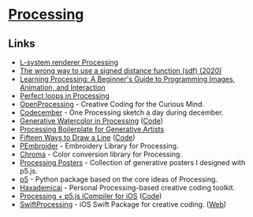 # [Processing](https://processing.org/)

## Links

- [L-system renderer Processing](https://github.com/MaximSchoemaker/l_system_renderer_processing)
- [The wrong way to use a signed distance function (sdf) (2020)](https://wblut.com/the-wrong-way-to-use-a-signed-distance-function/)
- [Learning Processing: A Beginner's Guide to Programming Images, Animation, and Interaction](http://learningprocessing.com/)
- [Perfect loops in Processing](https://bjango.com/articles/processingperfectloops/)
- [OpenProcessing](https://www.openprocessing.org/) - Creative Coding for the Curious Mind.
- [Codecember](https://github.com/johhnry/codecember) - One Processing sketch a day during december.
- [Generative Watercolor in Processing](https://sighack.com//post/generative-watercolor-in-processing) ([Code](https://github.com/sighack/watercolor-simulation))
- [Processing Boilerplate for Generative Artists](https://github.com/sighack/processing-boilerplate)
- [Fifteen Ways to Draw a Line](https://sighack.com/post/fifteen-ways-to-draw-a-line) ([Code](https://github.com/sighack/fifteen-lines))
- [PEmbroider](https://github.com/CreativeInquiry/PEmbroider) - Embroidery Library for Processing.
- [Chroma](https://github.com/neilpanchal/Chroma) - Color conversion library for Processing.
- [Processing Posters](https://github.com/Volorf/Processing-Posters) - Collection of generative posters I designed with p5.js.
- [p5](https://github.com/p5py/p5) - Python package based on the core ideas of Processing.
- [Haxademicai](https://github.com/cacheflowe/haxademic) - Personal Processing-based creative coding toolkit.
- [Processing + p5.js iCompiler for iOS](https://processing-app.org/) ([Code](https://github.com/Processing-iOS/Processing-iOS))
- [SwiftProcessing](https://github.com/jjkaufman/SwiftProcessing) - iOS Swift Package for creative coding. ([Web](https://swiftprocessing.org/))
